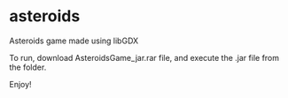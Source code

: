 # asteroids
Asteroids game made using libGDX 

To run,  download AsteroidsGame_jar.rar file, and execute the .jar file from the folder.

Enjoy!
